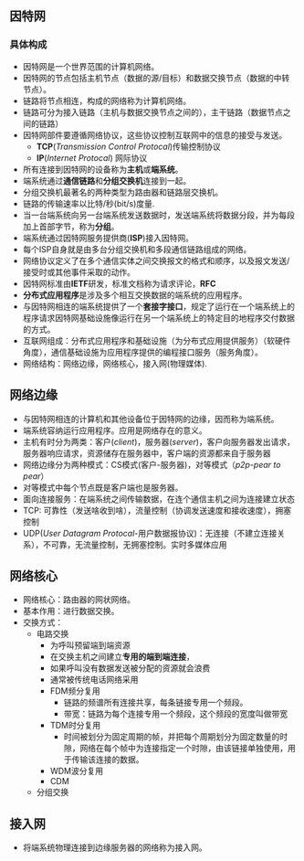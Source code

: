 ## 因特网

### 具体构成

- 因特网是一个世界范围的计算机网络。
- 因特网的节点包括主机节点（数据的源/目标）和数据交换节点（数据的中转节点）。
- 链路将节点相连，构成的网络称为计算机网络。
- 链路可分为接入链路（主机与数据交换节点之间的），主干链路（数据节点之间的链路）
- 因特网部件要遵循网络协议，这些协议控制互联网中的信息的接受与发送。
	- **TCP**(*Transmission Control Protocal*)传输控制协议
	- **IP**(*Internet Protocal*) 网际协议
- 所有连接到因特网的设备称为**主机**或**端系统**。
- 端系统通过**通信链路**和**分组交换机**连接到一起。
- 分组交换机最著名的两种类型为路由器和链路层交换机。
- 链路的传输速率以比特/秒(bit/s)度量.
- 当一台端系统向另一台端系统发送数据时，发送端系统将数据分段，并为每段加上首部字节，称为**分组**。
- 端系统通过因特网服务提供商(**ISP**)接入因特网。
- 每个ISP自身就是由多台分组交换机和多段通信链路组成的网络。
- 网络协议定义了在多个通信实体之间交换报文的格式和顺序，以及报文发送/接受时或其他事件采取的动作。
- 因特网标准由**IETF**研发，标准文档称为请求评论，**RFC**
- **分布式应用程序**是涉及多个相互交换数据的端系统的应用程序。
- 与因特网相连的端系统提供了一个**套接字接口**，规定了运行在一个端系统上的程序请求因特网基础设施像运行在另一个端系统上的特定目的地程序交付数据的方式。
- 互联网组成：分布式应用程序和基础设施（为分布式应用提供服务）（软硬件角度），通信基础设施为应用程序提供的编程接口服务（服务角度）。
- 网络结构：网络边缘，网络核心，接入网(物理媒体).

## 网络边缘

- 与因特网相连的计算机和其他设备位于因特网的边缘，因而称为端系统。
- 端系统容纳运行应用程序。应用是网络存在的意义。
- 主机有时分为两类：客户(*client*)，服务器(*server*)，客户向服务器发出请求，服务器响应请求，资源储存在服务器中，客户端的资源都来自于服务器
- 网络边缘分为两种模式：CS模式(客户-服务器)，对等模式（*p2p*-*pear to pear*）
- 对等模式中每个节点既是客户端也是服务器。
- 面向连接服务：在端系统之间传输数据，在连个通信主机之间为连接建立状态
- TCP: 可靠性（发送啥收到啥），流量控制（协调发送速度和接收速度），拥塞控制
- UDP(*User Datagram Protocal*-用户数据报协议)：无连接（不建立连接关系），不可靠，无流量控制，无拥塞控制。实时多媒体应用

## 网络核心

- 网络核心：路由器的网状网络。
- 基本作用：进行数据交换。
- 交换方式：
	- 电路交换
		- 为呼叫预留端到端资源
		- 在交换主机之间建立**专用的端到端连接**，
		- 如果呼叫没有数据发送被分配的资源就会浪费
		- 通常被传统电话网络采用
		- FDM频分复用
			- 链路的频谱所有连接共享，每条链接专用一个频段。
			- 带宽：链路为每个连接专用一个频段，这个频段的宽度叫做带宽
		- TDM时分复用
			- 时间被划分为固定周期的帧，并把每个周期划分为固定数量的时隙，网络在每个帧中为连接指定一个时隙，由该链接单独使用，用于传输该连接的数据。
		- WDM波分复用
		- CDM
	- 分组交换

## 接入网

- 将端系统物理连接到边缘服务器的网络称为接入网。